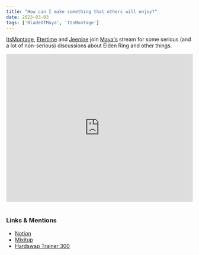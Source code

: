 ```yaml
---
title: "How can I make something that others will enjoy?"
date: 2023-03-03
tags: ['BladeOfMaya', 'ItsMontage']
---
```


[ItsMontage](https://www.twitch.tv/itsmontage), [Etertime](https://www.twitch.tv/etertime) and [Jeenine](https://www.twitch.tv/jeenine) join [Maya's](https://www.twitch.tv/bladeofmaya) stream for some serious (and a lot of non-serious) discussions about Elden Ring and other things.

<iframe width="100%" height="400" src="https://www.youtube.com/embed/gZJ1B72JdmE" title="YouTube video player" frameborder="0" allow="accelerometer; autoplay; clipboard-write; encrypted-media; gyroscope; picture-in-picture" allowfullscreen></iframe><br><br>

### Links & Mentions

- [Notion](https://www.notion.so/)
- [Mixitup](https://mixitupapp.com/)
- [Hardswap Trainer 300](https://bladeofmaya.com/hard-swap-trainer-3000)
